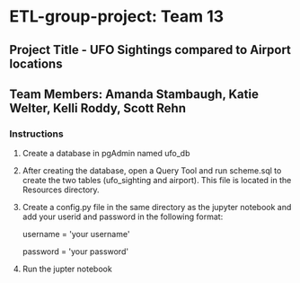 # ETL-group-project: Team 13
## Project Title - UFO Sightings compared to Airport locations
## Team Members: Amanda Stambaugh, Katie Welter, Kelli Roddy, Scott Rehn

### Instructions
1. Create a database in pgAdmin named ufo_db


2. After creating the database, open a Query Tool and run scheme.sql to create the two tables (ufo_sighting and airport). This file is located in the Resources directory.


3. Create a config.py file in the same directory as the jupyter notebook and add your userid and password in the following format:
    
    username = 'your username'
    
    password = 'your password'

4. Run the jupter notebook